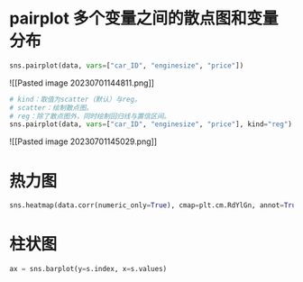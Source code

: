 # pairplot 多个变量之间的散点图和变量分布
```python
sns.pairplot(data, vars=["car_ID", "enginesize", "price"])
```
![[Pasted image 20230701144811.png]]

```python
# kind：取值为scatter（默认）与reg。 
# scatter：绘制散点图。 
# reg：除了散点图外，同时绘制回归线与置信区间。 
sns.pairplot(data, vars=["car_ID", "enginesize", "price"], kind="reg")
```
![[Pasted image 20230701145029.png]]


# 热力图
```python
sns.heatmap(data.corr(numeric_only=True), cmap=plt.cm.RdYlGn, annot=True, fmt=".2f")
```

# 柱状图
```python
ax = sns.barplot(y=s.index, x=s.values)
```
